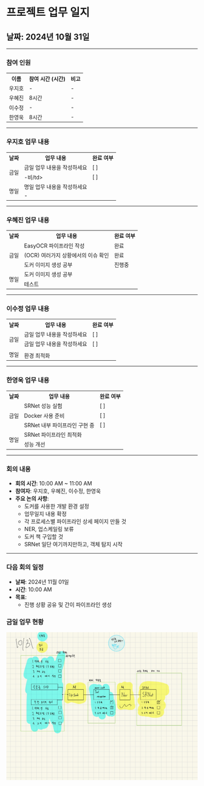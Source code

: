 # 프로젝트 업무 일지

## 날짜: 2024년 10월 31일

---

### 참여 인원

<div align="center">

<table>
  <tr>
    <th>이름</th>
    <th>참여 시간 (시간)</th>
    <th>비고</th>
  </tr>
  <tr>
    <td>우지호</td>
    <td>-</td>
    <td>-</td>
  </tr>
  <tr>
    <td>우혜진</td>
    <td>8시간</td>
    <td>-</td>
  </tr>
  <tr>
    <td>이수정</td>
    <td>-</td>
    <td>-</td>
  </tr>
  <tr>
    <td>한영욱</td>
    <td>8시간</td>
    <td>-</td>
  </tr>
</table>

</div>

---

### 우지호 업무 내용

<div align="center">

<table>
  <tr>
    <th>날짜</th>
    <th>업무 내용</th>
    <th>완료 여부</th>
  </tr>
  <tr>
    <td rowspan="2">금일</td>
    <td>금일 업무 내용을 작성하세요</td>
    <td>[ ]</td>
  </tr>
  <tr>
    <td>-비/td>
    <td>[ ]</td>
  </tr>
  <tr>
    <td rowspan="2">명일</td>
    <td>명일 업무 내용을 작성하세요</td>
    <td></td>
  </tr>
  <tr>
    <td>-</td>
    <td></td>
  </tr>
</table>

</div>

---

### 우혜진 업무 내용

<div align="center">

<table>
  <tr>
    <th>날짜</th>
    <th>업무 내용</th>
    <th>완료 여부</th>
  </tr>
  <tr>
    <td rowspan="3">금일</td>
    <td>EasyOCR 파이프라인 작성</td>
    <td>완료</td>
  </tr>
  <tr>
    <td>(OCR) 여러가지 상황에서의 이슈 확인</td>
    <td>완료</td>
  </tr>
  <tr>
    <td>도커 이미지 생성 공부</td>
    <td>진행중</td>
  </tr>
  <tr>
    <td rowspan="2">명일</td>
    <td>도커 이미지 생성 공부</td>
    <td></td>
  </tr>
  <tr>
    <td>테스트</td>
    <td></td>
  </tr>
</table>

</div>

---

### 이수정 업무 내용

<div align="center">

<table>
  <tr>
    <th>날짜</th>
    <th>업무 내용</th>
    <th>완료 여부</th>
  </tr>
  <tr>
    <td rowspan="2">금일</td>
    <td>금일 업무 내용을 작성하세요</td>
    <td>[ ]</td>
  </tr>
  <tr>
    <td>금일 업무 내용을 작성하세요</td>
    <td>[ ]</td>
  </tr>
  <tr>
    <td rowspan="2">명일</td>
    <td></td>
    <td></td>
  </tr>
  <tr>
    <td>환경 최적화</td>
    <td></td>
  </tr>
</table>

</div>

---

### 한영욱 업무 내용

<div align="center">

<table>
  <tr>
    <th>날짜</th>
    <th>업무 내용</th>
    <th>완료 여부</th>
  </tr>
  <tr>
    <td rowspan="3">금일</td>
    <td>SRNet 성능 실험</td>
    <td>[ ]</td>
  </tr>
  <tr>
    <td>Docker 사용 준비</td>
    <td>[ ]</td>
  </tr>
  <tr>
    <td>SRNet 내부 파이프라인 구현 중</td>
    <td>[ ]</td>
  </tr>
  <tr>
    <td rowspan="2">명일</td>
    <td>SRNet 파이프라인 최적화</td>
    <td></td>
  </tr>
  <tr>
    <td>성능 개선</td>
    <td></td>
  </tr>
</table>

</div>

---

### 회의 내용

- **회의 시간**: 10:00 AM ~ 11:00 AM
- **참여자**: 우지호, 우혜진, 이수정, 한영욱
- **주요 논의 사항**:
  - 도커를 사용한 개발 환경 설정
  - 업무일지 내용 확정
  - 각 프로세스별 파이프라인 상세 페이지 만들 것
  - NER, 업스케일링 보류
  - 도커 책 구입할 것
  - SRNet 일단 여기까지만하고, 객체 탐지 시작

---

### 다음 회의 일정

- **날짜**: 2024년 11월 01일
- **시간**: 10:00 AM
- **목표**:
  - 진행 상황 공유 및 간이 파이프라인 생성


### 금일 업무 현황
![Image](https://github.com/AnBoIms/AnBoIms/raw/main/flow_chart_imgs/Dlog/1031.jpg)
